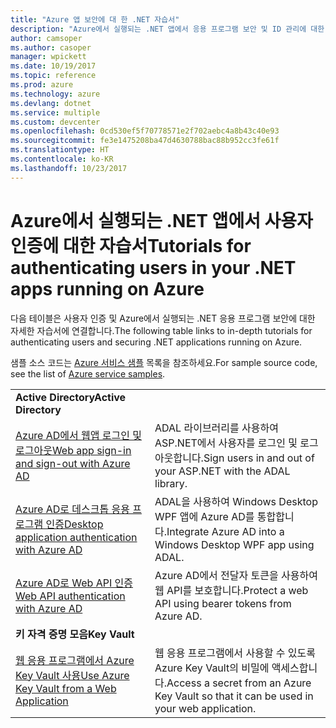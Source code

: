 ```yaml
---
title: "Azure 앱 보안에 대 한 .NET 자습서"
description: "Azure에서 실행되는 .NET 앱에서 응용 프로그램 보안 및 ID 관리에 대한 자습서입니다."
author: camsoper
ms.author: casoper
manager: wpickett
ms.date: 10/19/2017
ms.topic: reference
ms.prod: azure
ms.technology: azure
ms.devlang: dotnet
ms.service: multiple
ms.custom: devcenter
ms.openlocfilehash: 0cd530ef5f70778571e2f702aebc4a8b43c40e93
ms.sourcegitcommit: fe3e1475208ba47d4630788bac88b952cc3fe61f
ms.translationtype: HT
ms.contentlocale: ko-KR
ms.lasthandoff: 10/23/2017
---
```

# <a name="tutorials-for-authenticating-users-in-your-net-apps-running-on-azure"></a><span data-ttu-id="54c6b-103">Azure에서 실행되는 .NET 앱에서 사용자 인증에 대한 자습서</span><span class="sxs-lookup"><span data-stu-id="54c6b-103">Tutorials for authenticating users in your .NET apps running on Azure</span></span>

<span data-ttu-id="54c6b-104">다음 테이블은 사용자 인증 및 Azure에서 실행되는 .NET 응용 프로그램 보안에 대한 자세한 자습서에 연결합니다.</span><span class="sxs-lookup"><span data-stu-id="54c6b-104">The following table links to in-depth tutorials for authenticating users and securing .NET applications running on Azure.</span></span>

<span data-ttu-id="54c6b-105">샘플 소스 코드는 [Azure 서비스 샘플](https://azure.microsoft.com/resources/samples/?platform=dotnet) 목록을 참조하세요.</span><span class="sxs-lookup"><span data-stu-id="54c6b-105">For sample source code, see the list of [Azure service samples](https://azure.microsoft.com/resources/samples/?platform=dotnet).</span></span>

| | |
|---|---|
|<span data-ttu-id="54c6b-106">**Active Directory**</span><span class="sxs-lookup"><span data-stu-id="54c6b-106">**Active Directory**</span></span>||
| <span data-ttu-id="54c6b-107">[Azure AD에서 웹앱 로그인 및 로그아웃][1]</span><span class="sxs-lookup"><span data-stu-id="54c6b-107">[Web app sign-in and sign-out with Azure AD][1]</span></span> | <span data-ttu-id="54c6b-108">ADAL 라이브러리를 사용하여 ASP.NET에서 사용자를 로그인 및 로그아웃합니다.</span><span class="sxs-lookup"><span data-stu-id="54c6b-108">Sign users in and out of your ASP.NET with the ADAL library.</span></span>
| <span data-ttu-id="54c6b-109">[Azure AD로 데스크톱 응용 프로그램 인증][2]</span><span class="sxs-lookup"><span data-stu-id="54c6b-109">[Desktop application authentication with Azure AD][2]</span></span>| <span data-ttu-id="54c6b-110">ADAL을 사용하여 Windows Desktop WPF 앱에 Azure AD를 통합합니다.</span><span class="sxs-lookup"><span data-stu-id="54c6b-110">Integrate Azure AD into a Windows Desktop WPF app using ADAL.</span></span> | 
| <span data-ttu-id="54c6b-111">[Azure AD로 Web API 인증][3]</span><span class="sxs-lookup"><span data-stu-id="54c6b-111">[Web API authentication with Azure AD][3]</span></span> | <span data-ttu-id="54c6b-112">Azure AD에서 전달자 토큰을 사용하여 웹 API를 보호합니다.</span><span class="sxs-lookup"><span data-stu-id="54c6b-112">Protect a web API using bearer tokens from Azure AD.</span></span> |
|<span data-ttu-id="54c6b-113">**키 자격 증명 모음**</span><span class="sxs-lookup"><span data-stu-id="54c6b-113">**Key Vault**</span></span>||
| <span data-ttu-id="54c6b-114">[웹 응용 프로그램에서 Azure Key Vault 사용][4]</span><span class="sxs-lookup"><span data-stu-id="54c6b-114">[Use Azure Key Vault from a Web Application][4]</span></span> | <span data-ttu-id="54c6b-115">웹 응용 프로그램에서 사용할 수 있도록 Azure Key Vault의 비밀에 액세스합니다.</span><span class="sxs-lookup"><span data-stu-id="54c6b-115">Access a secret from an Azure Key Vault so that it can be used in your web application.</span></span> | 

[1]: /azure/active-directory/develop/active-directory-devquickstarts-webapp-dotnet
[2]: /azure/active-directory/develop/active-directory-devquickstarts-dotnet
[3]: /azure/active-directory/develop/active-directory-devquickstarts-webapi-dotnet
[4]: /azure/key-vault/key-vault-use-from-web-application
